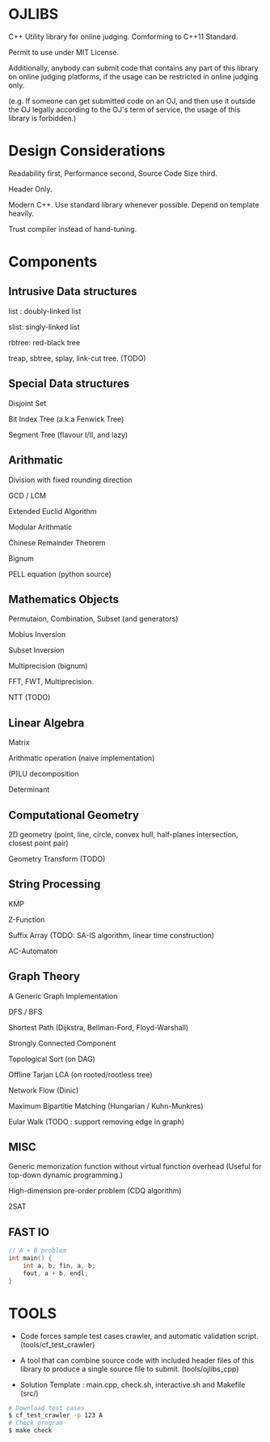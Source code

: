 # OJLIBS
C++ Utility library for online judging. Comforming to C++11 Standard.

Permit to use under MIT License.

Additionally, anybody can submit code that contains any part of this library on online judging platforms, if the usage can be restricted in online judging only.

(e.g. If someone can get submitted code on an OJ, and then use it outside the OJ legally according to the OJ's term of service, the usage of this library is forbidden.)

# Design Considerations

Readability first, Performance second, Source Code Size third.

Header Only.

Modern C++. Use standard library whenever possible. Depend on template heavily.

Trust compiler instead of hand-tuning.

# Components

## Intrusive Data structures
list : doubly-linked list

slist: singly-linked list

rbtree: red-black tree

treap, sbtree, splay, link-cut tree. (TODO)

## Special Data structures
Disjoint Set

Bit Index Tree (a.k.a Fenwick Tree)

Segment Tree (flavour I/II, and lazy)

## Arithmatic
Division with fixed rounding direction

GCD / LCM

Extended Euclid Algorithm

Modular Arithmatic

Chinese Remainder Theorem

Bignum

PELL equation (python source)

## Mathematics Objects
Permutaion, Combination, Subset (and generators)

Mobius Inversion

Subset Inversion

Multiprecision (bignum)

FFT, FWT, Multiprecision.

NTT (TODO)

## Linear Algebra
Matrix

Arithmatic operation (naive implementation)

(P)LU decomposition

Determinant

## Computational Geometry

2D geometry (point, line, circle, convex hull, half-planes intersection, closest point pair)

Geometry Transform (TODO)

## String Processing

KMP

Z-Function

Suffix Array (TODO: SA-IS algorithm, linear time construction)

AC-Automaton

## Graph Theory
A Generic Graph Implementation

DFS / BFS

Shortest Path (Dijkstra, Bellman-Ford, Floyd-Warshall)

Strongly Connected Component

Topological Sort (on DAG)

Offline Tarjan LCA (on rooted/rootless tree)

Network Flow (Dinic)

Maximum Bipartitie Matching (Hungarian / Kuhn-Munkres)

Eular Walk (TODO : support removing edge in graph)

## MISC
Generic memorization function without virtual function overhead
(Useful for top-down dynamic programming.)

High-dimension pre-order problem (CDQ algorithm)

2SAT

## FAST IO
```c++
// A + B problem
int main() {
    int a, b; fin, a, b;
    fout, a + b, endl;
}
```

# TOOLS
- Code forces sample test cases crawler, and automatic validation script. (tools/cf\_test\_crawler)

- A tool that can combine source code with included header files of this library to produce a single source file to submit. (tools/ojlibs\_cpp)

- Solution Template : main.cpp, check.sh, interactive.sh and Makefile (src/)

```bash
# Download test cases
$ cf_test_crawler -p 123 A
# Check program
$ make check
```
